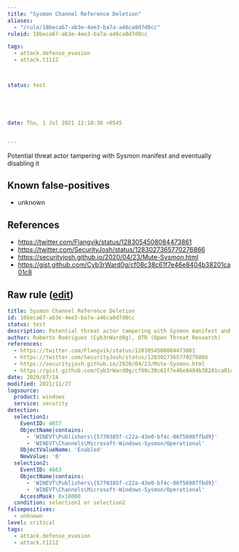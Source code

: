 ```yaml
---
title: "Sysmon Channel Reference Deletion"
aliases:
  - "/rule/18beca67-ab3e-4ee3-ba7a-a46ca8d7d0cc"
ruleid: 18beca67-ab3e-4ee3-ba7a-a46ca8d7d0cc

tags:
  - attack.defense_evasion
  - attack.t1112



status: test





date: Thu, 1 Jul 2021 12:18:30 +0545


---
```


Potential threat actor tampering with Sysmon manifest and eventually disabling it

<!--more-->


## Known false-positives

* unknown



## References

* https://twitter.com/Flangvik/status/1283054508084473861
* https://twitter.com/SecurityJosh/status/1283027365770276866
* https://securityjosh.github.io/2020/04/23/Mute-Sysmon.html
* https://gist.github.com/Cyb3rWard0g/cf08c38c61f7e46e8404b38201ca01c8


## Raw rule ([edit](https://github.com/SigmaHQ/sigma/edit/master/rules/windows/builtin/security/win_sysmon_channel_reference_deletion.yml))
```yaml
title: Sysmon Channel Reference Deletion
id: 18beca67-ab3e-4ee3-ba7a-a46ca8d7d0cc
status: test
description: Potential threat actor tampering with Sysmon manifest and eventually disabling it
author: Roberto Rodriguez (Cyb3rWard0g), OTR (Open Threat Research)
references:
  - https://twitter.com/Flangvik/status/1283054508084473861
  - https://twitter.com/SecurityJosh/status/1283027365770276866
  - https://securityjosh.github.io/2020/04/23/Mute-Sysmon.html
  - https://gist.github.com/Cyb3rWard0g/cf08c38c61f7e46e8404b38201ca01c8
date: 2020/07/14
modified: 2021/11/27
logsource:
  product: windows
  service: security
detection:
  selection1:
    EventID: 4657
    ObjectName|contains:
      - 'WINEVT\Publishers\{5770385f-c22a-43e0-bf4c-06f5698ffbd9}'
      - 'WINEVT\Channels\Microsoft-Windows-Sysmon/Operational'
    ObjectValueName: 'Enabled'
    NewValue: '0'
  selection2:
    EventID: 4663
    ObjectName|contains:
      - 'WINEVT\Publishers\{5770385f-c22a-43e0-bf4c-06f5698ffbd9}'
      - 'WINEVT\Channels\Microsoft-Windows-Sysmon/Operational'
    AccessMask: 0x10000
  condition: selection1 or selection2
falsepositives:
  - unknown
level: critical
tags:
  - attack.defense_evasion
  - attack.t1112

```

